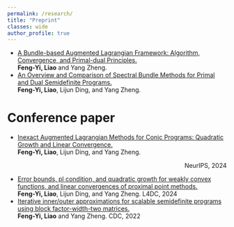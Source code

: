 ```yaml
---
permalink: /research/
title: "Preprint"
classes: wide
author_profile: true
---
```


- [A Bundle-based Augmented Lagrangian Framework: Algorithm, Convergence, and Primal-dual Principles.](https://arxiv.org/pdf/2502.08835)   
**Feng-Yi, Liao** and Yang Zheng.
- [An Overview and Comparison of Spectral Bundle Methods for Primal and Dual Semidefinite Programs.](https://arxiv.org/pdf/2307.07651)    
**Feng-Yi, Liao**, Lijun Ding, and Yang Zheng.


Conference paper
======
- [Inexact Augmented Lagrangian Methods for Conic Programs: Quadratic Growth and Linear Convergence.](https://proceedings.neurips.cc/paper_files/paper/2024/file/480eb35745feb11c9120b666f640893e-Paper-Conference.pdf)                             
**Feng-Yi, Liao**, Lijun Ding, and Yang Zheng.      <p align="right">NeurIPS, 2024</p>
- [Error bounds, pl condition, and quadratic growth for weakly convex functions, and linear convergences of proximal point methods.](https://proceedings.mlr.press/v242/liao24a/liao24a.pdf)      
**Feng-Yi, Liao**, Lijun Ding, and Yang Zheng.     L4DC, 2024
 - [Iterative inner/outer approximations for scalable semidefinite programs using block factor-width-two matrices.](https://ieeexplore.ieee.org/document/9992734)	   
**Feng-Yi, Liao** and Yang Zheng. 		 CDC, 2022
